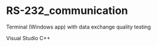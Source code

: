# RS-232_communication
Terminal (Windows app) with data exchange quality testing

Visual Studio C++
